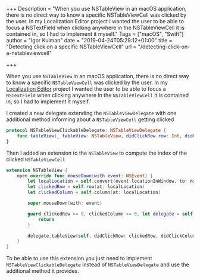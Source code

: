 +++
Description = "When you use NSTableView in an macOS application, there is no direct way to know a specific NSTableViewCell was clicked by the user. In my Localization Editor project I wanted the user to be able to focus a NSTextField when clicking anywhere in the NSTableViewCell it is contained in, so I had to implement it myself."
Tags = ["macOS", "Swift"]
author = "Igor Kulman"
date = "2019-04-24T05:29:12+01:00"
title = "Detecting click on a specific NSTableViewCell"
url = "/detecting-click-on-a-nstableviewcell"

+++

When you use `NSTableView` in an macOS application, there is no direct way to know a specific `NSTableViewCell` was clicked by the user. In my [Localization Editor](https://github.com/igorkulman/iOSLocalizationEditor) project I wanted the user to be able to focus a `NSTextField` when clicking anywhere in the `NSTableViewCell` it is contained in, so I had to implement it myself.

I created a new delegate extending the `NSTableViewDelegate` with one additional method informing about a `NSTableViewCell` getting clicked

```swift
protocol NSTableViewClickableDelegate: NSTableViewDelegate {
    func tableView(_ tableView: NSTableView, didClickRow row: Int, didClickColumn: Int)
}
```

Then I added an extension to the `NSTableView` to compute the index of the clicked `NSTableViewCell`

```swift
extension NSTableView {
    open override func mouseDown(with event: NSEvent) {
        let localLocation = self.convert(event.locationInWindow, to: nil)
        let clickedRow = self.row(at: localLocation)
        let clickedColumn = self.column(at: localLocation)

        super.mouseDown(with: event)

        guard clickedRow >= 0, clickedColumn >= 0, let delegate = self.delegate as? NSTableViewClickableDelegate else {
            return
        }

        delegate.tableView(self, didClickRow: clickedRow, didClickColumn: clickedColumn)
    }
}
```

To be able to use this extension you just need to implement `NSTableViewClickableDelegate` instead of `NSTableViewDelegate` and use the additional method it provides.

<!--more-->